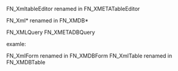 FN_XmltableEditor renamed in FN_XMETATableEditor



FN_Xml* renamed in FN_XMDB*


FN_XMLQuery FN_XMETADBQuery

examle:

FN_XmlForm renamed in FN_XMDBForm 
FN_XmlTable renamed in FN_XMDBTable
